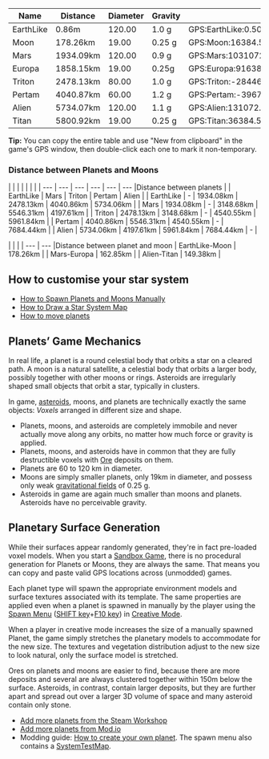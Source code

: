
| Name | Distance | Diameter | Gravity | GPS |
| --- | --- | --- | --- | --- |
| EarthLike | 0.86m | 120.00 | 1.0 g | GPS:EarthLike:0.50:0.50:0.50: |
| Moon | 178.26km | 19.00 | 0.25 g | GPS:Moon:16384.50:136384.50:-113615.50: |
| Mars | 1934.09km | 120.00 | 0.9 g | GPS:Mars:1031072.50:131072.50:1631072.50: |
| Europa | 1858.15km | 19.00 | 0.25g | GPS:Europa:916384.50:16384.50:1616384.50: |
| Triton | 2478.13km | 80.00 | 1.0 g | GPS:Triton:-284463.50:-2434463.50:365536.50: |
| Pertam | 4040.87km | 60.00 | 1.2 g | GPS:Pertam:-3967231.50:-32231.50:-767231.50: |
| Alien | 5734.07km | 120.00 | 1.1 g | GPS:Alien:131072.50:131072.50:5731072.50: |
| Titan | 5800.92km | 19.00 | 0.25 g | GPS:Titan:36384.50:226384.50:5796384.50: |

**Tip:** You can copy the entire table and use "New from clipboard" in the game's GPS window, then double-click each one to mark it non-temporary.

### Distance between Planets and Moons

|     |     |     |     |     |     |
| --- | --- | --- | --- | --- | --- |Distance between planets
|     | EarthLike | Mars | Triton | Pertam | Alien |
| EarthLike | \-  | 1934.08km | 2478.13km | 4040.86km | 5734.06km |
| Mars | 1934.08km | \-  | 3148.68km | 5546.31km | 4197.61km |
| Triton | 2478.13km | 3148.68km | \-  | 4540.55km | 5961.84km |
| Pertam | 4040.86km | 5546.31km | 4540.55km | \-  | 7684.44km |
| Alien | 5734.06km | 4197.61km | 5961.84km | 7684.44km | \-  |

|     |     |
| --- | --- |Distance between planet and moon
| EarthLike-Moon | 178.26km |
| Mars-Europa | 162.85km |
| Alien-Titan | 149.38km |

## How to customise your star system

*   [How to Spawn Planets and Moons Manually](https://spaceengineers.wiki.gg/wiki/How_to_Spawn_Planets_and_Moons_Manually "How to Spawn Planets and Moons Manually")
*   [How to Draw a Star System Map](https://spaceengineers.wiki.gg/wiki/How_to_Draw_a_Star_System_Map "How to Draw a Star System Map")
*   [How to move planets](https://spaceengineers.wiki.gg/wiki/How_to_move_planets "How to move planets")

## Planets’ Game Mechanics

In real life, a planet is a round celestial body that orbits a star on a cleared path. A moon is a natural satellite, a celestial body that orbits a larger body, possibly together with other moons or rings. Asteroids are irregularly shaped small objects that orbit a star, typically in clusters.

In game, [asteroids](https://spaceengineers.wiki.gg/wiki/Asteroid "Asteroid"), moons, and planets are technically exactly the same objects: _Voxels_ arranged in different size and shape.

*   Planets, moons, and asteroids are completely immobile and never actually move along any orbits, no matter how much force or gravity is applied.
*   Planets, moons, and asteroids have in common that they are fully destructible voxels with [Ore](https://spaceengineers.wiki.gg/wiki/Ore "Ore") deposits on them.
*   Planets are 60 to 120 km in diameter.
*   Moons are simply smaller planets, only 19km in diameter, and possess only weak [gravitational fields](https://spaceengineers.wiki.gg/wiki/Gravity "Gravity") of 0.25 g.
*   Asteroids in game are again much smaller than moons and planets. Asteroids have no perceivable gravity.

## Planetary Surface Generation

While their surfaces appear randomly generated, they're in fact pre-loaded voxel models. When you start a [Sandbox Game](https://spaceengineers.wiki.gg/wiki/Sandbox_Game "Sandbox Game"), there is no procedural generation for Planets or Moons, they are always the same. That means you can copy and paste valid GPS locations across (unmodded) games.

Each planet type will spawn the appropriate environment models and surface textures associated with its template. The same properties are applied even when a planet is spawned in manually by the player using the [Spawn Menu](https://spaceengineers.wiki.gg/wiki/Spawn_Menu "Spawn Menu") ([SHIFT key](https://spaceengineers.wiki.gg/wiki/Key_Bindings "Key Bindings")+[F10 key](https://spaceengineers.wiki.gg/wiki/Key_Bindings "Key Bindings")) in [Creative Mode](https://spaceengineers.wiki.gg/wiki/Creative_Mode "Creative Mode").

When a player in creative mode increases the size of a manually spawned Planet, the game simply stretches the planetary models to accommodate for the new size. The textures and vegetation distribution adjust to the new size to look natural, only the surface model is stretched.

Ores on planets and moons are easier to find, because there are more deposits and several are always clustered together within 150m below the surface. Asteroids, in contrast, contain larger deposits, but they are further apart and spread out over a larger 3D volume of space and many asteroid contain only stone.

*   [Add more planets from the Steam Workshop](https://steamcommunity.com/workshop/browse/?appid=244850&searchtext=&childpublishedfileid=0&browsesort=textsearch&section=readytouseitems&requiredtags%5B%5D=Planet&created_date_range_filter_start=0&created_date_range_filter_end=0&updated_date_range_filter_start=0&updated_date_range_filter_end=0)
*   [Add more planets from Mod.io](https://spaceengineers.mod.io/?filter=t&tag%5B%5D=Planet)
*   Modding guide: [How to create your own planet](https://spaceengineers.wiki.gg/wiki/How_to_create_your_own_planet "How to create your own planet"). The spawn menu also contains a [SystemTestMap](https://spaceengineers.wiki.gg/wiki/SystemTestMap "SystemTestMap").